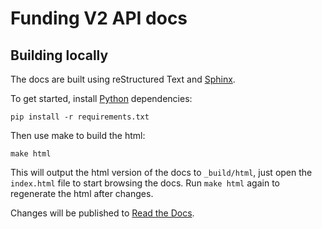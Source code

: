 Funding V2 API docs
===================

## Building locally
The docs are built using reStructured Text and
[Sphinx](http://www.sphinx-doc.org/en/stable/index.html).

To get started, install [Python](https://www.python.org/) dependencies:
```
pip install -r requirements.txt
```

Then use make to build the html:

```
make html
```

This will output the html version of the docs to `_build/html`, just open the
`index.html` file to start browsing the docs. Run `make html` again to
regenerate the html after changes.

Changes will be published to [Read the Docs](https://www.readthedocs.org).
